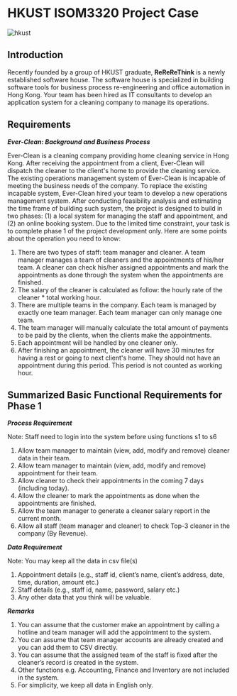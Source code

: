 # HKUST ISOM3320 Project Case
 ![hkust](https://hkust.edu.hk/sites/default/files/images/HKUST-original_0.svg)
## Introduction
Recently founded by a group of HKUST graduate, __ReReReThink__ is a newly established software house. The software house is specialized in building software tools for business process re-engineering and office automation in Hong Kong. Your team has been hired as IT consultants to develop an application system for a cleaning company to manage its operations.

## Requirements
***Ever-Clean: Background and Business Process***

Ever-Clean is a cleaning company providing home cleaning service in Hong Kong. After receiving the appointment from a client, Ever-Clean will dispatch the cleaner to the client's home to provide the cleaning service. The existing operations management system of Ever-Clean is incapable of meeting the business needs of the company. To replace the existing incapable system, Ever-Clean hired your team to develop a new operations management system.
After conducting feasibility analysis and estimating the time frame of building such system, the project is designed to build in two phases: (1) a local system for managing the staff and appointment, and (2) an online booking system.
Due to the limited time constraint, your task is to complete phase 1 of the project development only. Here are some points about the operation you need to know:
1. There are two types of staff: team manager and cleaner. A team manager manages a team of cleaners and the appointments of his/her team. A cleaner can check his/her assigned appointments and mark the appointments as done through the system when the appointments are finished.
2. The salary of the cleaner is calculated as follow: the hourly rate of the cleaner * total working hour.
3. There are multiple teams in the company. Each team is managed by exactly one team manager. Each team manager can only manage one team.
4. The team manager will manually calculate the total amount of payments to be paid by the clients, when the clients make the appointments.
5. Each appointment will be handled by one cleaner only.
6. After finishing an appointment, the cleaner will have 30 minutes for having a rest or going to next client's home. They should not have an appointment during this period. This period is not counted as working hour.

## Summarized Basic Functional Requirements for Phase 1
***Process Requirement***

Note: Staff need to login into the system before using functions s1 to s6
1. Allow team manager to maintain (view, add, modify and remove) cleaner data in their team.
2. Allow team manager to maintain (view, add, modify and remove) appointment for their team.
3. Allow cleaner to check their appointments in the coming 7 days (including today).
4. Allow the cleaner to mark the appointments as done when the appointments are finished.
5. Allow the team manager to generate a cleaner salary report in the current month.
6. Allow all staff (team manager and cleaner) to check Top-3 cleaner in the company (By Revenue).

***Data Requirement***

Note: You may keep all the data in csv file(s)
1. Appointment details (e.g., staff id, client’s name, client’s address, date, time, duration, amount etc.)
2. Staff details (e.g., staff id, name, password, salary etc.)
3. Any other data that you think will be valuable.

***Remarks***

1. You can assume that the customer make an appointment by calling a hotline and team manager will add the appointment to the system.
2. You can assume that team manager accounts are already created and you can add them to CSV directly.
3. You can assume that the assigned team of the staff is fixed after the cleaner’s record is created in the system.
4. Other functions e.g. Accounting, Finance and Inventory are not included in the system.
5. For simplicity, we keep all data in English only.
